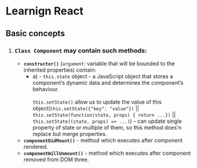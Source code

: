 # Learnign React
## Basic concepts

1. ### **`Class Component` may contain such methods**:
    - **`constructor()`** (`argument`: variable that will be bounded to the inherited properties) contain:   
      - a) - `this.state` object - a JavaScript object that stores a component’s dynamic data and determines the component’s behaviour.
      <br><br>
      `this.setState()` allow us to update the value of this object(`this.setState({"key": "value"})` || `this.setState(function(state, props) { return ...})` || `this.setState((state, props) => ...)`) - can update single property of state or multiple of them, so this method does'n replace but merge properties.
    - **`componentDidMount()`** - method which executes after component rendered.
    - **`componentWillUnmount()`** - method which executes after component removed from DOM three.
